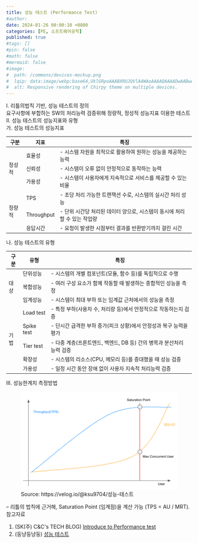 ```yaml
---
title: 성능 테스트 (Performance Test)
#author: 
date: 2024-01-26 00:00:10 +0800
categories: [PE, 소프트웨어공학]
published: true
#tags: []
#pin: false
#math: false
#mermaid: false
#image:
#  path: /commons/devices-mockup.png
#  lqip: data:image/webp;base64,UklGRpoAAABXRUJQVlA4WAoAAAAQAAAADwAABwAAQUxQSDIAAAARL0AmbZurmr57yyIiqE8oiG0bejIYEQTgqiDA9vqnsUSI6H+oAERp2HZ65qP/VIAWAFZQOCBCAAAA8AEAnQEqEAAIAAVAfCWkAALp8sF8rgRgAP7o9FDvMCkMde9PK7euH5M1m6VWoDXf2FkP3BqV0ZYbO6NA/VFIAAAA
#  alt: Responsive rendering of Chirpy theme on multiple devices.
---
```


<div class="post-wrap">
  <div class="para">
    <div class="para-title">
      I. 리틀의법칙 기반, 성능 테스트의 정의
    </div>
    <div class="para-cntnt">
		요구사항에 부합하는 <span class="post-kwd">SW의 처리능력 검증</span>위해 정량적, 정성적 성능지표 이용한 테스트
    </div>
  </div>
  
  <div class="para">
    <div class="para-title">
      II. 성능 테스트의 성능지표와 유형
    </div>
    <div class="para-cntnt">
      <div class="para">
        <div class="para-title">
          가. 성능 테스트의 성능지표
        </div>
        <div class="para-cntnt">
          <table class="post-table">
            <thead>
              <tr>
                <th>구분</th>
                <th>지표</th>
                <th>특징</th>
              </tr>
            </thead>
            <tbody>
              <tr>
                <td rowspan="3">정성적</td>
                <td>효율성</td>
                <td>- 시스템 자원을 최적으로 활용하여 원하는 성능을 제공하는 능력</td>
              </tr>
              <tr>
                <td>신뢰성</td>
                <td>- 시스템이 오류 없이 안정적으로 동작하는 능력</td>
              </tr>
              <tr>
                <td>가용성</td>
                <td>- 시스템이 사용자에게 지속적으로 서비스를 제공할 수 있는 비율</td>
              </tr>
              <tr>
                <td rowspan="3">정량적</td>
                <td>TPS</td>
                <td>- 초당 처리 가능한 트랜잭션 수로, 시스템의 실시간 처리 성능</td>
              </tr>
              <tr>
                <td>Throughput</td>
                <td>- 단위 시간당 처리된 데이터 양으로, 시스템이 동시에 처리할 수 있는 작업량</td>
              </tr>
              <tr>
                <td>응답시간</td>
                <td>- 요청이 발생한 시점부터 결과를 반환받기까지 걸린 시간</td>
              </tr>
            </tbody>
          </table>
        </div>
      </div>
      <div class="para">
        <div class="para-title">
          나. 성능 테스트의 유형
        </div>
        <div class="para-cntnt">
          <table class="post-table">
            <thead>
              <tr>
                <th>구분</th>
                <th>유형</th>
                <th>특징</th>
              </tr>
            </thead>
            <tbody>
              <tr>
                <td rowspan="3">대상</td>
                <td>단위성능</td>
                <td>- 시스템의 개별 컴포넌트(모듈, 함수 등)를 독립적으로 수행</td>
              </tr>
              <tr>
                <td>복합성능</td>
                <td>- 여러 구성 요소가 함께 작동할 때 발생하는 종합적인 성능을 측정</td>
              </tr>
              <tr>
                <td>임계성능</td>
                <td>- 시스템이 최대 부하 또는 임계값 근처에서의 성능을 측정</td>
              </tr>
              <tr>
                <td rowspan="5">기법</td>
                <td>Load test</td>
                <td>- 특정 부하(사용자 수, 처리량 등)에서 안정적으로 작동하는지 검증</td>
              </tr>
              <tr>
                <td>Spike test</td>
                <td>- 단시간 급격한 부하 증가(피크 상황)에서 안정성과 복구 능력을 평가</td>
              </tr>
              <tr>
                <td>Tier test</td>
                <td>- 다중 계층(프론트엔드, 백엔드, DB 등) 간의 병목과 분산처리 능력 검증</td>
              </tr>
              <tr>
                <td>확장성</td>
                <td>- 시스템의 리소스(CPU, 메모리 등)를 증대했을 때 성능 검증</td>
              </tr>
              <tr>
                <td>가용성</td>
                <td>- 일정 시간 동안 장애 없이 사용자 지속적 처리능력 검증</td>
              </tr>
            </tbody>
          </table>
        </div>
      </div>
    </div>
  </div>

  <div class="para">
    <div class="para-title">
      III. 성능한계치 측정방법
    </div>
    <div class="para-cntnt">
      <figure class="post-figure">
          <img src="/assets/img/posts/성능테스트.png" alt="성능 테스트">
          <figcaption>Source: https://velog.io/@ksu9704/성능-테스트</figcaption>
      </figure>
    </div>
  </div>
</div>
&ndash; 리틀의 법칙에 근거해, Saturation Point (임계점)을 계산 가능 (TPS = AU / MRT).

<div class="refr-wrap">
  <div class="refr-title">
    참고자료
  </div>
  <ol class="refr-list">
    <li>(SK(주) C&C's TECH BLOG) <a target="_blank" href="https://engineering-skcc.github.io/performancetest/Introduce-performancetest/">Introduce to Performance test</a></li>
	  <li>(둥냥둥냥둥) <a target="_blank" href="https://velog.io/@ksu9704/성능-테스트">성능 테스트</a></li>
  </ol>
</div>
